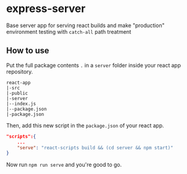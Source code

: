 # express-server

Base server app for serving react builds and make "production" environment testing with `catch-all` path treatment

## How to use
Put the full package contents `.` in a `server` folder inside your react app repository. 

```
react-app
|-src
|-public
|-server
|--index.js
|--package.json
|-package.json
```

Then, add this new script in the `package.json` of your react app.

```json
"scripts":{
    ...
    "serve": "react-scripts build && (cd server && npm start)"
}
```

Now run `npm run serve` and you're good to go.
